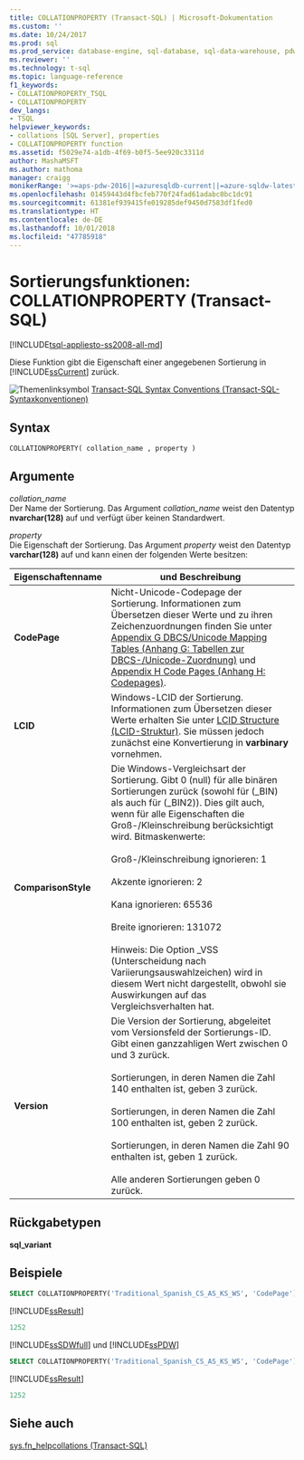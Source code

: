 ```yaml
---
title: COLLATIONPROPERTY (Transact-SQL) | Microsoft-Dokumentation
ms.custom: ''
ms.date: 10/24/2017
ms.prod: sql
ms.prod_service: database-engine, sql-database, sql-data-warehouse, pdw
ms.reviewer: ''
ms.technology: t-sql
ms.topic: language-reference
f1_keywords:
- COLLATIONPROPERTY_TSQL
- COLLATIONPROPERTY
dev_langs:
- TSQL
helpviewer_keywords:
- collations [SQL Server], properties
- COLLATIONPROPERTY function
ms.assetid: f5029e74-a1db-4f69-b0f5-5ee920c3311d
author: MashaMSFT
ms.author: mathoma
manager: craigg
monikerRange: '>=aps-pdw-2016||=azuresqldb-current||=azure-sqldw-latest||>=sql-server-2016||=sqlallproducts-allversions||>=sql-server-linux-2017||=azuresqldb-mi-current'
ms.openlocfilehash: 01459443d4fbcfeb770f24fad61adabc0bc1dc91
ms.sourcegitcommit: 61381ef939415fe019285def9450d7583df1fed0
ms.translationtype: HT
ms.contentlocale: de-DE
ms.lasthandoff: 10/01/2018
ms.locfileid: "47785918"
---
```

# <a name="collation-functions---collationproperty-transact-sql"></a>Sortierungsfunktionen: COLLATIONPROPERTY (Transact-SQL)
[!INCLUDE[tsql-appliesto-ss2008-all-md](../../includes/tsql-appliesto-ss2008-all-md.md)]

Diese Funktion gibt die Eigenschaft einer angegebenen Sortierung in [!INCLUDE[ssCurrent](../../includes/sscurrent-md.md)] zurück.
  
![Themenlinksymbol](../../database-engine/configure-windows/media/topic-link.gif "Topic link icon") [Transact-SQL Syntax Conventions (Transact-SQL-Syntaxkonventionen)](../../t-sql/language-elements/transact-sql-syntax-conventions-transact-sql.md)
  
## <a name="syntax"></a>Syntax  
  
```sql
COLLATIONPROPERTY( collation_name , property )  
```  
  
## <a name="arguments"></a>Argumente  
*collation_name*  
Der Name der Sortierung. Das Argument *collation_name* weist den Datentyp **nvarchar(128)** auf und verfügt über keinen Standardwert.
  
*property*  
Die Eigenschaft der Sortierung. Das Argument *property* weist den Datentyp **varchar(128)** auf und kann einen der folgenden Werte besitzen:
  
|Eigenschaftenname|und Beschreibung|  
|---|---|
|**CodePage**|Nicht-Unicode-Codepage der Sortierung. Informationen zum Übersetzen dieser Werte und zu ihren Zeichenzuordnungen finden Sie unter [Appendix G DBCS/Unicode Mapping Tables (Anhang G: Tabellen zur DBCS-/Unicode-Zuordnung)](https://msdn.microsoft.com/library/cc194886.aspx) und [Appendix H Code Pages (Anhang H: Codepages)](https://msdn.microsoft.com/library/cc195051.aspx).|  
|**LCID**|Windows-LCID der Sortierung. Informationen zum Übersetzen dieser Werte erhalten Sie unter [LCID Structure (LCID-Struktur)](https://msdn.microsoft.com/library/cc233968.aspx). Sie müssen jedoch zunächst eine Konvertierung in **varbinary** vornehmen.|  
|**ComparisonStyle**|Die Windows-Vergleichsart der Sortierung. Gibt 0 (null) für alle binären Sortierungen zurück (sowohl für (\_BIN) als auch für (\_BIN2)). Dies gilt auch, wenn für alle Eigenschaften die Groß-/Kleinschreibung berücksichtigt wird. Bitmaskenwerte:<br /><br /> Groß-/Kleinschreibung ignorieren: 1<br /><br /> Akzente ignorieren: 2<br /><br /> Kana ignorieren: 65536<br /><br /> Breite ignorieren: 131072<br /><br /> Hinweis: Die Option \_VSS (Unterscheidung nach Variierungsauswahlzeichen) wird in diesem Wert nicht dargestellt, obwohl sie Auswirkungen auf das Vergleichsverhalten hat.|  
|**Version**|Die Version der Sortierung, abgeleitet vom Versionsfeld der Sortierungs-ID. Gibt einen ganzzahligen Wert zwischen 0 und 3 zurück.<br /><br /> Sortierungen, in deren Namen die Zahl 140 enthalten ist, geben 3 zurück.<br /><br /> Sortierungen, in deren Namen die Zahl 100 enthalten ist, geben 2 zurück.<br /><br /> Sortierungen, in deren Namen die Zahl 90 enthalten ist, geben 1 zurück.<br /><br /> Alle anderen Sortierungen geben 0 zurück.|  
  
## <a name="return-types"></a>Rückgabetypen
**sql_variant**
  
## <a name="examples"></a>Beispiele  
  
```sql
SELECT COLLATIONPROPERTY('Traditional_Spanish_CS_AS_KS_WS', 'CodePage');  
```  
  
[!INCLUDE[ssResult](../../includes/ssresult-md.md)]
  
```sql
1252   
```  
  
[!INCLUDE[ssSDWfull](../../includes/sssdwfull-md.md)] und [!INCLUDE[ssPDW](../../includes/sspdw-md.md)]  
  
```sql
SELECT COLLATIONPROPERTY('Traditional_Spanish_CS_AS_KS_WS', 'CodePage')  
```  
  
[!INCLUDE[ssResult](../../includes/ssresult-md.md)]
  
```sql
1252   
```  
  
## <a name="see-also"></a>Siehe auch
[sys.fn_helpcollations &#40;Transact-SQL&#41;](../../relational-databases/system-functions/sys-fn-helpcollations-transact-sql.md)
  
  


